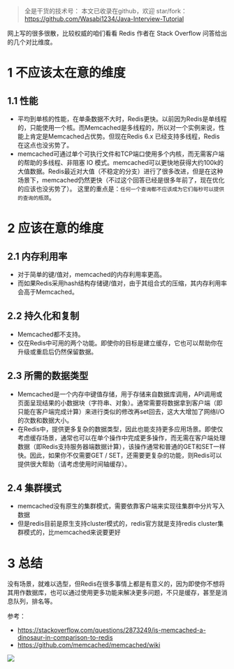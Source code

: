 > 全是干货的技术号：
> 本文已收录在github，欢迎 star/fork：
> https://github.com/Wasabi1234/Java-Interview-Tutorial

网上写的很多很散，比较权威的咱们看看 Redis 作者在 Stack Overflow 问答给出的几个对比维度。
# 1 不应该太在意的维度
## 1.1 性能
- 平均到单核的性能，在单条数据不大时，Redis更快。以前因为Redis是单线程的，只能使用一个核。而Memcached是多线程的，所以对一个实例来说，性能上肯定是Memcached占优势。但现在Redis 6.x 已经支持多线程，Redis 在这点也没劣势了。
- memcached可通过单个可执行文件和TCP端口使用多个内核，而无需客户端的帮助的多线程、非阻塞 IO 模式。memcached可以更快地获得大约100k的大值数据。Redis最近对大值（不稳定的分支）进行了很多改进，但是在这种场景下，memcached仍然更快（不过这个回答已经是很多年前了，现在优化的应该也没劣势了）。
这里的重点是：`任何一个查询都不应该成为它们每秒可以提供的查询的瓶颈`。
# 2 应该在意的维度
## 2.1 内存利用率
- 对于简单的键/值对，memcached的内存利用率更高。
- 而如果Redis采用hash结构存储键/值对，由于其组合式的压缩，其内存利用率会高于Memcached。

## 2.2 持久化和复制
- Memcached都不支持。
- 仅在Redis中可用的两个功能。即使你的目标是建立缓存，它也可以帮助你在升级或重启后仍然保留数据。
## 2.3 所需的数据类型
- Memcached是一个内存中键值存储，用于存储来自数据库调用，API调用或页面呈现结果的小数据块（字符串、对象）。通常需要将数据拿到客户端（即只能在客户端完成计算）来进行类似的修改再set回去，这大大增加了网络I/O的次数和数据大小。
- 在Redis中，提供更多复杂的数据类型，因此也能支持更多应用场景。即使仅考虑缓存场景，通常也可以在单个操作中完成更多操作，而无需在客户端处理数据（即Redis支持服务器端数据计算），该操作通常和普通的GET和SET一样快。因此，如果你不仅需要GET / SET，还需要更复杂的功能，则Redis可以提供很大帮助（请考虑使用时间轴缓存）。
##   2.4 集群模式
- memcached没有原生的集群模式，需要依靠客户端来实现往集群中分片写入数据
- 但是redis目前是原生支持cluster模式的，redis官方就是支持redis cluster集群模式的，比memcached来说要更好

# 3 总结
没有场景，就难以选型，但Redis在很多事情上都是有意义的，因为即使你不想将其用作数据库，也可以通过使用更多功能来解决更多问题，不只是缓存，甚至是消息队列，排名等。

参考：
- https://stackoverflow.com/questions/2873249/is-memcached-a-dinosaur-in-comparison-to-redis
- https://github.com/memcached/memcached/wiki


![](https://img-blog.csdnimg.cn/20200825235213822.png?x-oss-process=image/watermark,type_ZmFuZ3poZW5naGVpdGk,shadow_10,text_SmF2YUVkZ2U=,size_1,color_FFFFFF,t_70#pic_center)